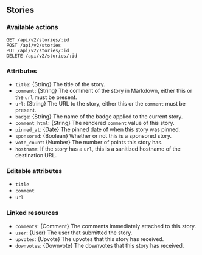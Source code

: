 ## Stories

### Available actions

```
GET /api/v2/stories/:id
POST /api/v2/stories
PUT /api/v2/stories/:id
DELETE /api/v2/stories/:id
```

### Attributes

- `title`: {String} The title of the story.
- `comment`: {String} The comment of the story in Markdown, either this or the `url` must be present.
- `url`: {String} The URL to the story, either this or the `comment` must be present.
- `badge`: {String} The name of the badge applied to the current story.
- `comment_html`: {String} The rendered `comment` value of this story.
- `pinned_at`: {Date} The pinned date of when this story was pinned.
- `sponsored`: {Boolean} Whether or not this is a sponsored story.
- `vote_count`: {Number} The number of points this story has.
- `hostname`: If the story has a `url`, this is a sanitized hostname of the destination URL.

### Editable attributes

- `title`
- `comment`
- `url`

### Linked resources

- `comments`: {Comment} The comments immediately attached to this story.
- `user`: {User} The user that submitted the story.
- `upvotes`: {Upvote} The upvotes that this story has received.
- `downvotes`: {Downvote} The downvotes that this story has received.
